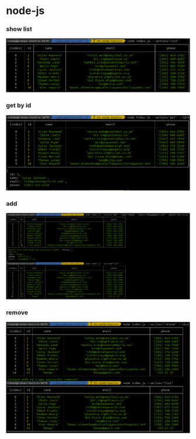 # node-js

### show list
![list](https://raw.githubusercontent.com/romanbeniukh/node-js/01-node-basics/img/showList.png)

### get by id
![get-by-id](https://raw.githubusercontent.com/romanbeniukh/node-js/01-node-basics/img/getById.png)

### add
![add](https://raw.githubusercontent.com/romanbeniukh/node-js/01-node-basics/img/add.png)

### remove
![remove](https://raw.githubusercontent.com/romanbeniukh/node-js/01-node-basics/img/remove.png)
